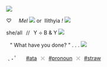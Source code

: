 ![](https://files.catbox.moe/e06avv.png)


♡‎ ‎ ‎ ‎ ‎ *Mel* ![](https://files.catbox.moe/81ewcr.gif) or‎ ‎ Ilithyia *!* ![](https://files.catbox.moe/kwz7jx.gif)

she/all⠀//⠀Y ⟢ B & Y ![](https://file.garden/Zj8MKPoh-G9Y8EJE/pixels/blue/IMG_4346.gif)

⠀" What have you done? " . . . ![](https://files.catbox.moe/8767jj.gif)
⠀⠀⠀⠀ ⠀⠀⠀⠀⠀⠀⠀⠀⠀⠀⠀⠀⠀⠀ ⠀⠀⠀⠀⠀

﹑˖ ﾟ ⠀⠀[#ata](https://ilithyiaaaa.atabook.org/)⠀𓏴⠀[#pronoun](https://en.pronouns.page/@Ilithyia)⠀𓏴⠀[#straw](https://spawnprayerr.straw.page)
